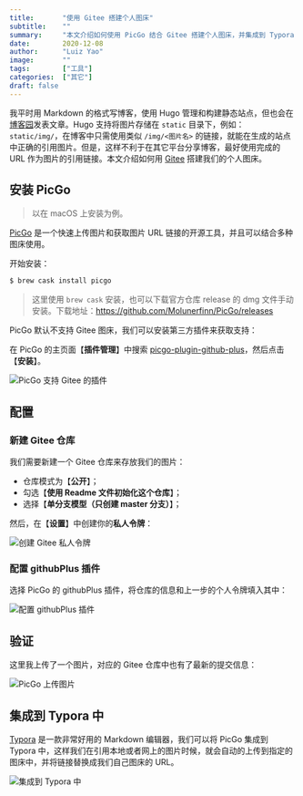```yaml
---
title:       "使用 Gitee 搭建个人图床"
subtitle:    ""
summary:     "本文介绍如何使用 PicGo 结合 Gitee 搭建个人图床，并集成到 Typora 工具中。"
date:        2020-12-08
author:      "Luiz Yao"
image:       ""
tags:        ["工具"]
categories:  ["其它"]
draft: false
---
```


我平时用 Markdown 的格式写博客，使用 Hugo 管理和构建静态站点，但也会在[博客园](https://www.cnblogs.com/luizyao/)发表文章。Hugo 支持将图片存储在 `static` 目录下，例如：`static/img/`，在博客中只需使用类似 `/img/<图片名>` 的链接，就能在生成的站点中正确的引用图片。但是，这样不利于在其它平台分享博客，最好使用完成的 URL 作为图片的引用链接。本文介绍如何用 [Gitee](https://gitee.com/) 搭建我们的个人图床。

## 安装 PicGo

> 以在 macOS 上安装为例。

[PicGo](https://github.com/Molunerfinn/PicGo) 是一个快速上传图片和获取图片 URL 链接的开源工具，并且可以结合多种图床使用。

开始安装：

```bash
$ brew cask install picgo
```

> 这里使用 `brew cask` 安装，也可以下载官方仓库 release 的 dmg 文件手动安装。下载地址：<https://github.com/Molunerfinn/PicGo/releases>

PicGo 默认不支持 Gitee 图床，我们可以安装第三方插件来获取支持：

在 PicGo 的主页面【**插件管理**】中搜索 [picgo-plugin-github-plus](https://github.com/zWingz/picgo-plugin-github-plus)，然后点击【**安装**】。

![PicGo 支持 Gitee 的插件](https://gitee.com/luizyao/pictures/raw/master/img/picgo-search-plugin-support-gitee.png)

## 配置

### 新建 Gitee 仓库

我们需要新建一个 Gitee 仓库来存放我们的图片：

- 仓库模式为【**公开**】；
- 勾选【**使用 Readme 文件初始化这个仓库**】；
- 选择【**单分支模型（只创建 master 分支）**】；

然后，在【**设置**】中创建你的**私人令牌**：

![创建 Gitee 私人令牌](https://gitee.com/luizyao/pictures/raw/master/img/create-gitee-token.png)

### 配置 githubPlus 插件

选择 PicGo 的 githubPlus 插件，将仓库的信息和上一步的个人令牌填入其中：

![配置 githubPlus 插件](https://gitee.com/luizyao/pictures/raw/master/img/picgo-gitee-getting-started.png)

## 验证

这里我上传了一个图片，对应的 Gitee 仓库中也有了最新的提交信息：

![PicGo 上传图片](https://gitee.com/luizyao/pictures/raw/master/img/picgo-upload-a-image.png)

## 集成到 Typora 中

[Typora](https://typora.io/) 是一款非常好用的 Markdown 编辑器，我们可以将 PicGo 集成到 Typora 中，这样我们在引用本地或者网上的图片时候，就会自动的上传到指定的图床中，并将链接替换成我们自己图床的 URL。

![集成到 Typora 中](https://gitee.com/luizyao/pictures/raw/master/img/20201209215236.png)
